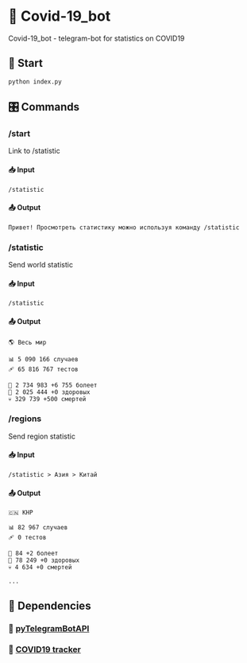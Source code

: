 # 🤖 Covid-19_bot
Covid-19_bot - telegram-bot for statistics on COVID19
## 🚀 Start
```
python index.py
```
## 🎛 Commands
### /start
Link to /statistic
#### 📥 Input
```
/statistic
```
#### 📤 Output
```
Привет! Просмотреть статистику можно используя команду /statistic
```
### /statistic
Send world statistic
#### 📥 Input
```
/statistic
```
#### 📤 Output
```
🌎 Весь мир

📊 5 090 166 случаев
🩹 65 816 767 тестов

🤒 2 734 983 +6 755 болеет
💊 2 025 444 +0 здоровых
💀 329 739 +500 смертей
```
### /regions
Send region statistic
#### 📥 Input
```
/statistic > Азия > Китай
```
#### 📤 Output
```
🇨🇳 КНР

📊 82 967 случаев
🩹 0 тестов

🤒 84 +2 болеет
💊 78 249 +0 здоровых
💀 4 634 +0 смертей

...
```
## 🔨 Dependencies
### 📢 [pyTelegramBotAPI](https://github.com/eternnoir/pyTelegramBotAPI)
### 👑 [COVID19 tracker](https://github.com/jDan735/covid19-tracker)
